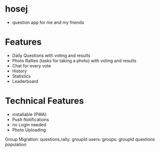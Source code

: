# hosej

- question app for me and my friends

# Features

- Daily Questions with voting and results
- Photo Rallies (tasks for taking a photo) with voting and results
- Chat for every vote
- History
- Statistics
- Leaderboard

# Technical Features

- installable (PWA)
- Push Notifications
- no Login needed
- Photo Uploading

Group Migration:
questions,rally: groupId
users: groups: groupId
questions population
